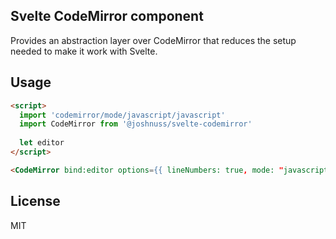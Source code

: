Svelte CodeMirror component
---------------------------

Provides an abstraction layer over CodeMirror that reduces the setup needed to make it work with Svelte.

## Usage

```html
<script>
  import 'codemirror/mode/javascript/javascript'
  import CodeMirror from '@joshnuss/svelte-codemirror'
  
  let editor
</script>

<CodeMirror bind:editor options={{ lineNumbers: true, mode: "javascript", value: 'const x = 42' }}/>
```

## License

MIT
